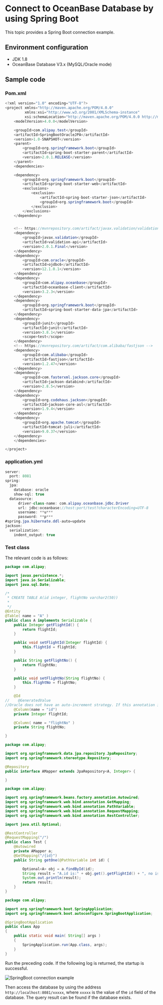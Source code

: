 # Connect to OceanBase Database by using Spring Boot

This topic provides a Spring Boot connection example. 

## Environment configuration

* JDK 1.8
* OceanBase Database V3.x (MySQL/Oracle mode)

## Sample code

### Pom.xml

```java
<?xml version="1.0" encoding="UTF-8"?>
<project xmlns="http://maven.apache.org/POM/4.0.0"
         xmlns:xsi="http://www.w3.org/2001/XMLSchema-instance"
         xsi:schemaLocation="http://maven.apache.org/POM/4.0.0 http://maven.apache.org/xsd/maven-4.0.0.xsd">
    <modelVersion>4.0.0</modelVersion>

    <groupId>com.alipay.test</groupId>
    <artifactId>SpringBootOracleJPA</artifactId>
    <version>1.0-SNAPSHOT</version>
    <parent>
        <groupId>org.springframework.boot</groupId>
        <artifactId>spring-boot-starter-parent</artifactId>
        <version>2.0.1.RELEASE</version>
    </parent>
    <dependencies>

    <dependency>
        <groupId>org.springframework.boot</groupId>
        <artifactId>spring-boot-starter-web</artifactId>
        <exclusions>
            <exclusion>
                <artifactId>spring-boot-starter-json</artifactId>
                <groupId>org.springframework.boot</groupId>
            </exclusion>
        </exclusions>
    </dependency>


    <!-- https://mvnrepository.com/artifact/javax.validation/validation-api -->
    <dependency>
        <groupId>javax.validation</groupId>
        <artifactId>validation-api</artifactId>
        <version>2.0.1.Final</version>
    </dependency>
    <dependency>
        <groupId>com.oracle</groupId>
        <artifactId>ojdbc6</artifactId>
        <version>12.1.0.1</version>
    </dependency>
    <dependency>
        <groupId>com.alipay.oceanbase</groupId>
        <artifactId>oceanbase-client</artifactId>
        <version>3.2.3</version>
    </dependency>
    <dependency>
        <groupId>org.springframework.boot</groupId>
        <artifactId>spring-boot-starter-data-jpa</artifactId>
    </dependency>
    <dependency>
        <groupId>junit</groupId>
        <artifactId>junit</artifactId>
        <version>3.8.1</version>
        <scope>test</scope>
    </dependency>
    <!-- https://mvnrepository.com/artifact/com.alibaba/fastjson -->
    <dependency>
        <groupId>com.alibaba</groupId>
        <artifactId>fastjson</artifactId>
        <version>1.2.47</version>
    </dependency>
    <dependency>
        <groupId>com.fasterxml.jackson.core</groupId>
        <artifactId>jackson-databind</artifactId>
        <version>2.8.5</version>
    </dependency>
    <dependency>
        <groupId>org.codehaus.jackson</groupId>
        <artifactId>jackson-core-asl</artifactId>
        <version>1.9.4</version>
    </dependency>
    <dependency>
        <groupId>org.apache.tomcat</groupId>
        <artifactId>tomcat-juli</artifactId>
        <version>9.0.37</version>
    </dependency>
    </dependencies>

</project>
```

### application.yml

```java
server:
  port: 8081
spring:
  jpa:
    database: oracle
    show-sql: true
  datasource:
      driver-class-name: com.alipay.oceanbase.jdbc.Driver
      url: jdbc:oceanbase://host:port/test?characterEncoding=UTF-8
      username: **u***
      password: **p***
#spring.jpa.hibernate.ddl-auto=update
jackson:
  serialization:
    indent_output: true
```

### Test class

The relevant code is as follows:

```java
package com.alipay;

import javax.persistence.*;
import java.io.Serializable;
import java.sql.Date;

/*
 * CREATE TABLE A(id integer, flightNo varchar2(50))
 *
 */
@Entity
@Table( name = "A" )
public class A implements Serializable {
    public Integer getFlightId() {
        return flightId;
    }

    public void setFlightId(Integer flightId) {
        this.flightId = flightId;
    }

    public String getFlightNo() {
        return flightNo;
    }

    public void setFlightNo(String flightNo) {
        this.flightNo = flightNo;
    }

    @Id
//    @GeneratedValue
//Oracle does not have an auto-increment strategy. If this annotation is added, a sequence is automatically generated and an auto-increment primary key is provided. If the database already has a sequence, this annotation can be ignored.
    @Column(name = "id")
    private Integer flightId;

    @Column( name = "flightNo" )
    private String flightNo;

}
```

```java
package com.alipay;

import org.springframework.data.jpa.repository.JpaRepository;
import org.springframework.stereotype.Repository;

@Repository
public interface AMapper extends JpaRepository<A, Integer> {

}
```

```java
package com.alipay;

import org.springframework.beans.factory.annotation.Autowired;
import org.springframework.web.bind.annotation.GetMapping;
import org.springframework.web.bind.annotation.PathVariable;
import org.springframework.web.bind.annotation.RequestMapping;
import org.springframework.web.bind.annotation.RestController;

import java.util.Optional;

@RestController
@RequestMapping("/")
public class Test {
    @Autowired
    private AMapper a;
    @GetMapping("/{id}")
    public String getOne(@PathVariable int id) {

        Optional<A> obj = a.findById(id);
        String result = "A.id is:" + obj.get().getFlightId() + ", no is :" + obj.get().getFlightNo();
        System.out.println(result);
        return result;
    }
}
```

```java
package com.alipay;

import org.springframework.boot.SpringApplication;
import org.springframework.boot.autoconfigure.SpringBootApplication;

@SpringBootApplication
public class App
{
    public static void main( String[] args )
    {
        SpringApplication.run(App.class, args);
    }
}
```

Run the preceding code. If the following log is returned, the startup is successful. 

![SpringBoot connection example](https://obbusiness-private.oss-cn-shanghai.aliyuncs.com/doc/img/observer-enterprise/V3.2.3/zh-CN/3.development-guide/4.database-design-specifications-and-practices/06.database-design-best-practices/02.development-framework-connection-database-example/01.springboot-connection-example/SpringBoot%20%E8%BF%9E%E6%8E%A5%E7%A4%BA%E4%BE%8B.png)

Then access the database by using the address `http://localhost:8081/xxxxx`, where `xxxxx` is the value of the `id` field of the database. The query result can be found if the database exists. 
